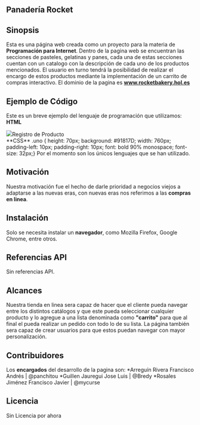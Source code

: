 ## Panadería Rocket
## Sinopsis
Esta es una página web creada como un proyecto para la materia de **Programación para Internet**.
Dentro de la pagina web se encuentran las secciones de pasteles, gelatinas y panes, cada una de estas secciones cuentan con  un catalogo con la descripción de cada uno de los productos mencionados.
El usuario en turno tendrá la posibilidad de realizar el encargo de estos productos mediante la implementación de un carrito de compras interactivo.
El dominio de la pagina es  **www.rocketbakery.hol.es**

## Ejemplo de Código
Este es un breve ejemplo del lenguaje de programación que utilizamos:
**HTML**
<div class="uno"><article class="titulopagina"> <img src="miniLoguito.png" id="minilogo" />Registro de Producto</article></div>
**CSS**
.uno { height: 70px; background: #91817D; width: 760px; padding-left: 10px; padding-right:  10px; font: bold 90% monospace; font-size: 32px;}
Por el momento son los únicos lenguajes que se han utilizado.

## Motivación
Nuestra motivación fue el hecho de darle prioridad a negocios viejos a adaptarse a las nuevas eras, con nuevas eras nos referimos a las **compras en linea**.

## Instalación
Solo se necesita instalar un **navegador**, como Mozilla Firefox, Google Chrome, entre otros.

## Referencias API
Sin referencias API.

## Alcances
Nuestra tienda en linea sera capaz de hacer que el cliente pueda navegar entre los distintos catálogos y que este pueda seleccionar cualquier producto y lo agregue a una lista denominada como **"carrito"** para que al final el pueda realizar un pedido con todo lo de su lista. La página también sera capaz de crear usuarios para que estos puedan navegar con mayor personalización.

## Contribuidores
Los **encargados** del desarrollo de la pagina son:
*Arreguín Rivera Francisco Andrés | @panchitou
*Guillen Jauregui Jose Luis | @Bredy
*Rosales Jiménez Francisco Javier | @mycurse

## Licencia
Sin Licencia por ahora
